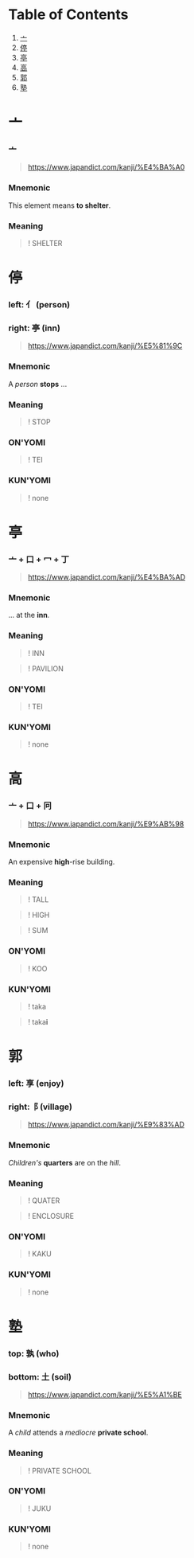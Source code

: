 # Table of Contents

1. [亠](#亠)
2. [停](#停)
3. [亭](#亭)
4. [高](#高)
5. [郭](#郭)
6. [塾](#塾)


# 亠
### 亠
> https://www.japandict.com/kanji/%E4%BA%A0

### Mnemonic
This element means **to shelter**.

### Meaning
>! SHELTER


# 停
### left: ⺅ (person)
### right: 亭 (inn)
> https://www.japandict.com/kanji/%E5%81%9C

### Mnemonic
A _person_ **stops** ...

### Meaning
>! STOP

### ON'YOMI
>! TEI

### KUN'YOMI
>! none


# 亭
### 亠 + 口 + 冖 + 丁
> https://www.japandict.com/kanji/%E4%BA%AD

### Mnemonic
... at the **inn**.

### Meaning
>! INN

>! PAVILION

### ON'YOMI
>! TEI

### KUN'YOMI
>! none


# 高
### 亠 + 口 + 冋
> https://www.japandict.com/kanji/%E9%AB%98

### Mnemonic
An expensive **high**-rise building.

### Meaning
>! TALL

>! HIGH

>! SUM

### ON'YOMI
>! KOO

### KUN'YOMI
>! taka

>! taka**i**


# 郭
### left: 享 (enjoy)
### right:⻏ (village)
> https://www.japandict.com/kanji/%E9%83%AD

### Mnemonic
_Children's_ **quarters** are on the _hill_.

### Meaning
>! QUATER

>! ENCLOSURE

### ON'YOMI
>! KAKU

### KUN'YOMI
>! none


# 塾
### top: 孰 (who)
### bottom: 土 (soil)
> https://www.japandict.com/kanji/%E5%A1%BE

### Mnemonic
A _child_ attends a _mediocre_ **private school**.

### Meaning
>! PRIVATE SCHOOL

### ON'YOMI
>! JUKU

### KUN'YOMI
>! none
